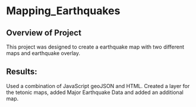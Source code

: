 # Mapping_Earthquakes
 
## Overview of Project

This project was designed to create a earthquake map with two different maps and earthquake overlay.

## Results:
Used a combination of JavaScript geoJSON and HTML. Created a layer for the tetonic maps, added Major Earthquake Data and added an additional map.
